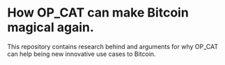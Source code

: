 # How OP_CAT can make Bitcoin magical again.

This repository contains research behind and arguments for why OP_CAT can help being new innovative use cases to Bitcoin.
